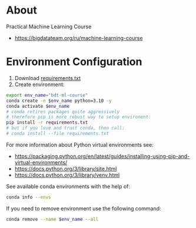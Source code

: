 # About
Practical Machine Learning Course
* https://bigdatateam.org/ru/machine-learning-course

# Environment Configuration

1. Download [requirements.txt](requirements.txt)
2. Create environment:
```bash
export env_name="bdt-ml-course"
conda create -n $env_name python=3.10 -y
conda activate $env_name
# conda retires packages quite aggressively
# therefore pip is more robust way to setup environent:
pip install -r requirements.txt
# but if you love and trust conda, then call:
# conda install --file requirements.txt
```

For more information about Python virtual environments see:
* https://packaging.python.org/en/latest/guides/installing-using-pip-and-virtual-environments/
* https://docs.python.org/3/library/site.html
* https://docs.python.org/3/library/venv.html

See available conda environments with the help of:
```bash
conda info --envs
```

If you need to remove environment use the following command:
```bash
conda remove --name $env_name --all
```
